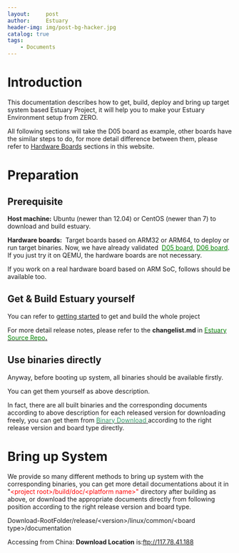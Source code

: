 ```yaml
---
layout:     post
author:     Estuary
header-img: img/post-bg-hacker.jpg
catalog: true
tags:
    - Documents
---
```


<h1><strong>Introduction</strong></h1>
This documentation describes how to get, build, deploy and bring up target system based Estuary Project, it will help you to make your Estuary Environment setup from ZERO.

All following sections will take the D05 board as example, other boards have the similar steps to do, for more detail difference between them, please refer to <a href="https://open-estuary.github.io/tags/#Hardware%20Boards" target="_blank">Hardware Boards</a> sections in this website.
<h1 id="title2"><strong><span id="preparation">Preparation
</span></strong></h1>
<h2>Prerequisite</h2>
<strong>Host machine:</strong> Ubuntu (newer than 12.04) or CentOS (newer than 7) to download and build estuary.

<strong>Hardware boards:</strong>  Target boards based on ARM32 or ARM64, to deploy or run target binaries. Now, we have already validated  <a style="color: #008000;" href="https://open-estuary.github.io/2017/03/07/d05-board/">D05 board,</a><span style="color: #008000;"> <a style="color: #008000;" href="https://open-estuary.github.io/2018/02/09/d06-board/">D06 board</a></span>. If you just try it on QEMU, the hardware boards are not necessary.

If you work on a real hardware board based on ARM SoC, follows should be available too.
<h2 id="title4"><span id="build">Get &amp; Build Estuary yourself</span></h2>
<p class="disqus">You can refer to <a href="https://open-estuary.github.io/2018/07/26/getting-started/">getting started</a> to get and build the whole project <code> </code></p>
<p class="disqus">For more detail release notes, please refer to the <b>changelist.md </b>in <a href="https://github.com/open-estuary/estuary" target="_blank"><span style="color: #008000;">Estuary Source Repo</span><b>.</b></a></p>

<h2 id="title6"><span id="binary">Use binaries directly</span></h2>
<p class="disqus">Anyway, before booting up system, all binaries should be available firstly.</p>
<p class="disqus">You can get them yourself as above description.</p>
<p class="disqus">In fact, there are all built binaries and the corresponding documents according to above description for each released version for downloading freely, you can get them from <a href="https://open-estuary.github.io/2018/05/05/binary-download/"><span style="color: #339966;">Binary Download</span> </a>according to the right release version and board type directly.</p>

<h1 id="title7"><strong><span id="bringup">Bring up System</span></strong></h1>
<p class="disqus">We provide so many different methods to bring up system with the corresponding binaries, you can get more detail documentations about it in "<span style="color: #ff0000;">&lt;project root&gt;/build/doc/</span><span style="color: #ff0000;">&lt;platform name&gt;"</span> directory after building as above, or download the appropriate documents directly from following position according to the right release version and board type.</p>
<p class="disqus">Download-RootFolder/release/&lt;version&gt;/linux/common/&lt;board type&gt;/documentation</p>
Accessing from China: <strong>Download Location</strong> is:<span id="im-content_1471420632351" class="im-content"><a href="ftp://117.78.41.188/pre-releases">ftp://117.78.41.188</a></span>

